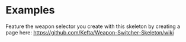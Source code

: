 # Examples
Feature the weapon selector you create with this skeleton by creating a page here: https://github.com/Kefta/Weapon-Switcher-Skeleton/wiki
